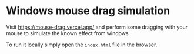 # Windows mouse drag simulation



Visit https://mouse-drag.vercel.app/ and perform some dragging with your mouse to simulate the known effect from windows.

To run it locally simply open the `index.html` file in the browser.
